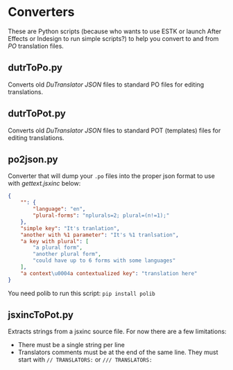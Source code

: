 # Converters

These are Python scripts (because who wants to use ESTK or launch After Effects or Indesign to run simple scripts?) to help you convert to and from *PO* translation files.

## dutrToPo.py

Converts old *DuTranslator JSON* files to standard PO files for editing translations.

## dutrToPot.py

Converts old *DuTranslator JSON* files to standard POT (templates) files for editing translations.

## po2json.py

Converter that will dump your `.po` files into the proper json format to use with *gettext.jsxinc* below:

```json
{
    "": {
        "language": "en",
        "plural-forms": "nplurals=2; plural=(n!=1);"
    },
    "simple key": "It's tranlation",
    "another with %1 parameter": "It's %1 tranlsation",
    "a key with plural": [
        "a plural form",
        "another plural form",
        "could have up to 6 forms with some languages"
    ],
    "a context\u0004a contextualized key": "translation here"
}
```

You need polib to run this script: `pip install polib`

## jsxincToPot.py

Extracts strings from a jsxinc source file.
For now there are a few limitations:

- There must be a single string per line
- Translators comments must be at the end of the same line. They must start with `// TRANSLATORS:` or `/// TRANSLATORS:`